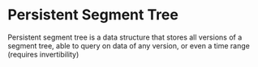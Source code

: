 # Persistent Segment Tree
Persistent segment tree is a data structure that stores all versions of a segment tree, able to query on data of any version, or even a time range (requires invertibility)
